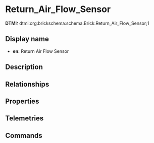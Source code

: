 # Return_Air_Flow_Sensor
**DTMI:** dtmi:org:brickschema:schema:Brick:Return_Air_Flow_Sensor;1
## Display name
- **en:** Return Air Flow Sensor
## Description
## Relationships
## Properties
## Telemetries
## Commands
